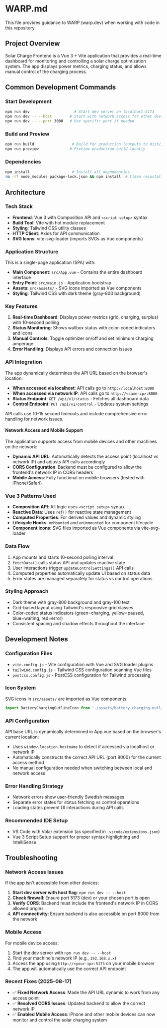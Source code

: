 # WARP.md

This file provides guidance to WARP (warp.dev) when working with code in this repository.

## Project Overview

Solar Charge Frontend is a Vue 3 + Vite application that provides a real-time dashboard for monitoring and controlling a solar charge optimization system. The app displays power metrics, charging status, and allows manual control of the charging process.

## Common Development Commands

### Start Development
```bash
npm run dev                    # Start dev server on localhost:5173
npm run dev -- --host        # Start with network access for other devices
npm run dev -- --port 3000   # Use specific port if needed
```

### Build and Preview
```bash
npm run build                 # Build for production (outputs to dist/)
npm run preview              # Preview production build locally
```

### Dependencies
```bash
npm install                   # Install all dependencies
rm -rf node_modules package-lock.json && npm install  # Clean reinstall
```

## Architecture

### Tech Stack
- **Frontend**: Vue 3 with Composition API and `<script setup>` syntax
- **Build Tool**: Vite with hot module replacement
- **Styling**: Tailwind CSS utility classes
- **HTTP Client**: Axios for API communication
- **SVG Icons**: vite-svg-loader (imports SVGs as Vue components)

### Application Structure
This is a single-page application (SPA) with:
- **Main Component**: `src/App.vue` - Contains the entire dashboard interface
- **Entry Point**: `src/main.js` - Application bootstrap
- **Assets**: `src/assets/` - SVG icons imported as Vue components
- **Styling**: Tailwind CSS with dark theme (gray-800 background)

### Key Features
1. **Real-time Dashboard**: Displays power metrics (grid, charging, surplus) with 10-second polling
2. **Status Monitoring**: Shows wallbox status with color-coded indicators and icons
3. **Manual Controls**: Toggle optimizer on/off and set minimum charging amperage
4. **Error Handling**: Displays API errors and connection issues

### API Integration
The app dynamically determines the API URL based on the browser's location:
- **When accessed via localhost**: API calls go to `http://localhost:8000`
- **When accessed via network IP**: API calls go to `http://<same-ip>:8000`
- **Status Endpoint**: `GET /api/v1/status` - Fetches all dashboard data
- **Control Endpoint**: `PUT /api/v1/control` - Updates system settings

API calls use 10-15 second timeouts and include comprehensive error handling for network issues.

#### Network Access and Mobile Support
The application supports access from mobile devices and other machines on the network:
- **Dynamic API URL**: Automatically detects the access point (localhost vs network IP) and adjusts API calls accordingly
- **CORS Configuration**: Backend must be configured to allow the frontend's network IP in CORS headers
- **Mobile Access**: Fully functional on mobile browsers (tested with iPhone/Safari)

### Vue 3 Patterns Used
- **Composition API**: All logic uses `<script setup>` syntax
- **Reactive Data**: Uses `ref()` for reactive state management
- **Computed Properties**: For derived values and dynamic styling
- **Lifecycle Hooks**: `onMounted` and `onUnmounted` for component lifecycle
- **Component Icons**: SVG files imported as Vue components via vite-svg-loader

### Data Flow
1. App mounts and starts 10-second polling interval
2. `fetchData()` calls status API and updates reactive state
3. User interactions trigger `updateControlSettings()` API calls
4. Computed properties automatically update UI based on status data
5. Error states are managed separately for status vs control operations

### Styling Approach
- Dark theme with gray-800 background and gray-100 text
- Grid-based layout using Tailwind's responsive grid classes
- Color-coded status indicators (green=charging, yellow=paused, blue=waiting, red=error)
- Consistent spacing and shadow effects throughout the interface

## Development Notes

### Configuration Files
- `vite.config.js` - Vite configuration with Vue and SVG loader plugins
- `tailwind.config.js` - Tailwind CSS configuration scanning Vue files
- `postcss.config.js` - PostCSS configuration for Tailwind processing

### Icon System
SVG icons in `src/assets/` are imported as Vue components:
```javascript
import BatteryChargingOutlineIcon from './assets/battery-charging-outline.svg?component';
```

### API Configuration
API base URL is dynamically determined in App.vue based on the browser's current location:
- Uses `window.location.hostname` to detect if accessed via localhost or network IP
- Automatically constructs the correct API URL (port 8000) for the current access method
- No manual configuration needed when switching between local and network access

### Error Handling Strategy
- Network errors show user-friendly Swedish messages
- Separate error states for status fetching vs control operations
- Loading states prevent UI interactions during API calls

### Recommended IDE Setup
- VS Code with Volar extension (as specified in `.vscode/extensions.json`)
- Vue 3 Script Setup support for proper syntax highlighting and IntelliSense

## Troubleshooting

### Network Access Issues
If the app isn't accessible from other devices:
1. **Start dev server with host flag**: `npm run dev -- --host`
2. **Check firewall**: Ensure port 5173 (dev) or your chosen port is open
3. **Verify CORS**: Backend must include the frontend's network IP in CORS allowed origins
4. **API connectivity**: Ensure backend is also accessible on port 8000 from the network

### Mobile Access
For mobile device access:
1. Start the dev server with `npm run dev -- --host`
2. Find your machine's network IP (e.g., `192.168.x.x`)
3. Access the app using `http://<your-ip>:5173` on your mobile browser
4. The app will automatically use the correct API endpoint

### Recent Fixes (2025-08-17)
- ✅ **Fixed Network Access**: Made the API URL dynamic to work from any access point
- ✅ **Resolved CORS Issues**: Updated backend to allow the correct network IP
- ✅ **Enabled Mobile Access**: iPhone and other mobile devices can now monitor and control the solar charging system
